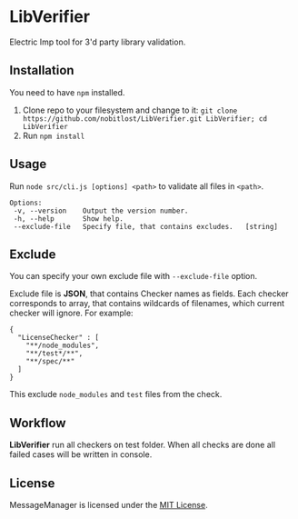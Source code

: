 # LibVerifier
Electric Imp tool for 3'd party library validation.

## Installation 
You need to have `npm` installed.
1. Clone repo to your filesystem and change to it: `git clone https://github.com/nobitlost/LibVerifier.git LibVerifier; cd LibVerifier`
2. Run `npm install`

## Usage
Run `node src/cli.js [options] <path>` to validate all files in `<path>`.

```
Options:
 -v, --version    Output the version number.
 -h, --help       Show help.
 --exclude-file   Specify file, that contains excludes.   [string]
```

## Exclude
You can specify your own exclude file with `--exclude-file` option.

Exclude file is **JSON**, that contains Checker names as fields. Each checker corresponds to array, that contains wildcards of filenames, which current checker will ignore. 
For example:
```
{
  "LicenseChecker" : [
    "**/node_modules",
    "**/test*/**",
    "**/spec/**"
  ]
}
```
This exclude `node_modules` and `test` files from the check.

## Workflow
**LibVerifier** run all checkers on test folder. When all checks are done all failed cases will be written in console.

## License

MessageManager is licensed under the [MIT License](./LICENSE).
